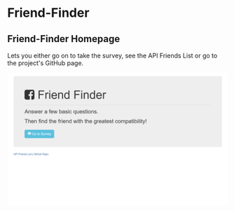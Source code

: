 # Friend-Finder

## Friend-Finder Homepage

Lets you either go on to take the survey, see the API Friends List or go to the project's GitHub page.

![Homepage](/screenshots/homescreenshot.png?raw=true "homepage")

